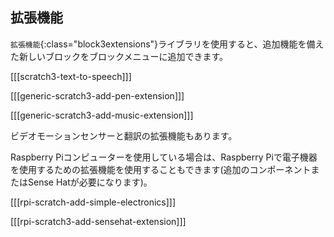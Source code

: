 ## 拡張機能

`拡張機能`{:class="block3extensions"}ライブラリを使用すると、追加機能を備えた新しいブロックをブロックメニューに追加できます。

[[[scratch3-text-to-speech]]]

[[[generic-scratch3-add-pen-extension]]]

[[[generic-scratch3-add-music-extension]]]

ビデオモーションセンサーと翻訳の拡張機能もあります。

Raspberry Piコンピューターを使用している場合は、Raspberry Piで電子機器を使用するための拡張機能を使用することもできます(追加のコンポーネントまたはSense Hatが必要になります)。

[[[rpi-scratch-add-simple-electronics]]]

[[[rpi-scratch3-add-sensehat-extension]]]
